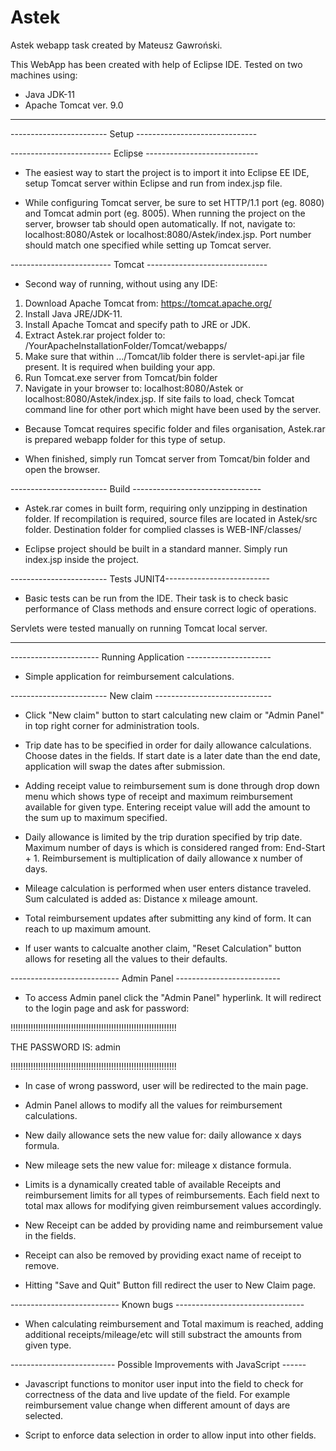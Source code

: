 # Astek
Astek webapp task created by Mateusz Gawroński.

This WebApp has been created with help of Eclipse IDE.
Tested on two machines using:
- Java JDK-11
- Apache Tomcat ver. 9.0

--------------------------------------------------------------
 ------------------------ Setup ------------------------------
 
------------------------- Eclipse ----------------------------

- The easiest way to start the project is to import it into 
Eclipse EE IDE, setup Tomcat server within Eclipse and run
from index.jsp file. 

- While configuring Tomcat server, be sure to set HTTP/1.1 
port (eg. 8080) and Tomcat admin port (eg. 8005). When running
the project on the server, browser tab should open
automatically. If not, navigate to: localhost:8080/Astek or
localhost:8080/Astek/index.jsp. Port number should match one 
specified while setting up Tomcat server. 

------------------------- Tomcat ------------------------------

- Second way of running, without using any IDE:
1) Download Apache Tomcat from: https://tomcat.apache.org/
2) Install Java JRE/JDK-11. 
3) Install Apache Tomcat and specify path to JRE or JDK. 
4) Extract Astek.rar project folder to:
/YourApacheInstallationFolder/Tomcat/webapps/
5) Make sure that within .../Tomcat/lib folder there is 
servlet-api.jar file present. It is required when building your
app.
6) Run Tomcat.exe server from Tomcat/bin folder
7) Navigate in your browser to: localhost:8080/Astek or 
localhost:8080/Astek/index.jsp.
If site fails to load, check Tomcat command line for other port
which might have been used by the server.

- Because Tomcat requires specific folder and files organisation,
Astek.rar is prepared webapp folder for this type of setup. 

- When finished, simply run Tomcat server from Tomcat/bin folder
and open the browser.

------------------------ Build --------------------------------

- Astek.rar comes in built form, requiring only unzipping in 
destination folder. If recompilation is required, source files
are located in Astek/src folder. Destination folder for
complied classes is WEB-INF/classes/

- Eclipse project should be built in a standard manner. Simply
run index.jsp inside the project.

------------------------ Tests JUNIT4--------------------------

- Basic tests can be run from the IDE. Their task is to check
basic performance of Class methods and ensure correct logic of
operations.

Servlets were tested manually on running Tomcat local server.


----------------------------------------------------------------
---------------------- Running Application ---------------------

- Simple application for reimbursement calculations.


------------------------ New claim -----------------------------

- Click "New claim" button to start calculating new claim or 
"Admin Panel" in top right corner for administration tools.

- Trip date has to be specified in order for daily allowance 
calculations. Choose dates in the fields. If start date is a
later date than the end date, application will swap the dates 
after submission. 

- Adding receipt value to reimbursement sum is done through
drop down menu which shows type of receipt and maximum 
reimbursement available for given type. Entering receipt value 
will add the amount to the sum up to maximum specified.

- Daily allowance is limited by the trip duration specified by
trip date. Maximum number of days is which is considered
ranged from: End-Start + 1. Reimbursement is multiplication of
daily allowance x number of days.

- Mileage calculation is performed when user enters distance 
traveled. Sum calculated is added as: Distance x mileage amount.

- Total reimbursement updates after submitting any kind of form.
It can reach to up maximum amount.

- If user wants to calcualte another claim, "Reset Calculation"
button allows for reseting all the values to their defaults.

--------------------------- Admin Panel --------------------------

- To access Admin panel click the "Admin Panel" hyperlink. It will
redirect to the login page and ask for password:

!!!!!!!!!!!!!!!!!!!!!!!!!!!!!!!!!!!!!!!!!!!!!!!!!!!!!!!!!!!!!!!!!!


THE PASSWORD IS: admin



!!!!!!!!!!!!!!!!!!!!!!!!!!!!!!!!!!!!!!!!!!!!!!!!!!!!!!!!!!!!!!!!!!

- In case of wrong password, user will be redirected to the main 
page. 

- Admin Panel allows to modify all the values for reimbursement 
calculations. 

- New daily allowance sets the new value for: daily allowance x days
formula.

- New mileage sets the new value for: mileage x distance formula.

- Limits is a dynamically created table of available Receipts and
reimbursement limits for all types of reimbursements. 
Each field next to total max allows for modifying given reimbursement
values accordingly. 

- New Receipt can be added by providing name and reimbursement value
in the fields.

- Receipt can also be removed by providing exact name of receipt to
remove. 

- Hitting "Save and Quit" Button fill redirect the user to New Claim
page. 

--------------------------- Known bugs --------------------------------

- When calculating reimbursement and Total maximum is reached, adding
additional receipts/mileage/etc will still substract the amounts from
given type.

-------------------------- Possible Improvements with JavaScript ------

- Javascript functions to monitor user input into the field to check
for correctness of the data and live update of the field. For
example reimbursement value change when different amount of days are
selected. 

- Script to enforce data selection in order to allow input into other
fields.